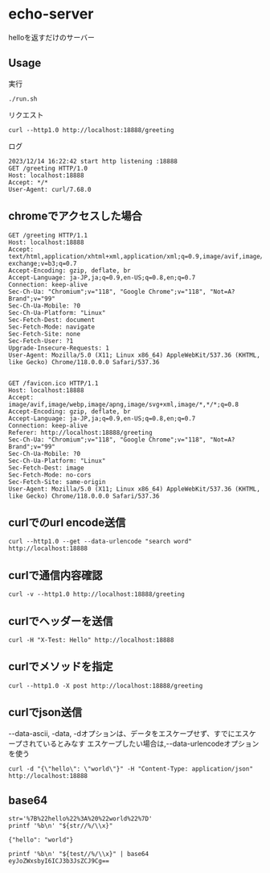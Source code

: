 # echo-server

helloを返すだけのサーバー

## Usage

実行

```
./run.sh
```

リクエスト

```
curl --http1.0 http://localhost:18888/greeting
```

ログ

```
2023/12/14 16:22:42 start http listening :18888
GET /greeting HTTP/1.0
Host: localhost:18888
Accept: */*
User-Agent: curl/7.68.0
```

## chromeでアクセスした場合

```
GET /greeting HTTP/1.1
Host: localhost:18888
Accept: text/html,application/xhtml+xml,application/xml;q=0.9,image/avif,image/webp,image/apng,*/*;q=0.8,application/signed-exchange;v=b3;q=0.7
Accept-Encoding: gzip, deflate, br
Accept-Language: ja-JP,ja;q=0.9,en-US;q=0.8,en;q=0.7
Connection: keep-alive
Sec-Ch-Ua: "Chromium";v="118", "Google Chrome";v="118", "Not=A?Brand";v="99"
Sec-Ch-Ua-Mobile: ?0
Sec-Ch-Ua-Platform: "Linux"
Sec-Fetch-Dest: document
Sec-Fetch-Mode: navigate
Sec-Fetch-Site: none
Sec-Fetch-User: ?1
Upgrade-Insecure-Requests: 1
User-Agent: Mozilla/5.0 (X11; Linux x86_64) AppleWebKit/537.36 (KHTML, like Gecko) Chrome/118.0.0.0 Safari/537.36


GET /favicon.ico HTTP/1.1
Host: localhost:18888
Accept: image/avif,image/webp,image/apng,image/svg+xml,image/*,*/*;q=0.8
Accept-Encoding: gzip, deflate, br
Accept-Language: ja-JP,ja;q=0.9,en-US;q=0.8,en;q=0.7
Connection: keep-alive
Referer: http://localhost:18888/greeting
Sec-Ch-Ua: "Chromium";v="118", "Google Chrome";v="118", "Not=A?Brand";v="99"
Sec-Ch-Ua-Mobile: ?0
Sec-Ch-Ua-Platform: "Linux"
Sec-Fetch-Dest: image
Sec-Fetch-Mode: no-cors
Sec-Fetch-Site: same-origin
User-Agent: Mozilla/5.0 (X11; Linux x86_64) AppleWebKit/537.36 (KHTML, like Gecko) Chrome/118.0.0.0 Safari/537.36
```

## curlでのurl encode送信

```
curl --http1.0 --get --data-urlencode "search word" http://localhost:18888
```

## curlで通信内容確認

```
curl -v --http1.0 http://localhost:18888/greeting
```

## curlでヘッダーを送信

```
curl -H "X-Test: Hello" http://localhost:18888
```

## curlでメソッドを指定

```
curl --http1.0 -X post http://localhost:18888/greeting
```

## curlでjson送信

--data-ascii, -data, -dオプションは、データをエスケープせず、すでにエスケープされているとみなす
エスケープしたい場合は,--data-urlencodeオプションを使う

```
curl -d "{\"hello\": \"world\"}" -H "Content-Type: application/json" http://localhost:18888
```

## base64

```
str='%7B%22hello%22%3A%20%22world%22%7D'
printf '%b\n' "${str//%/\\x}"

{"hello": "world"}
```

```
printf '%b\n' "${test//%/\\x}" | base64
eyJoZWxsbyI6ICJ3b3JsZCJ9Cg==
```
